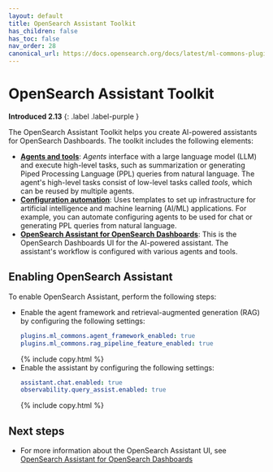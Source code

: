 ```yaml
---
layout: default
title: OpenSearch Assistant Toolkit
has_children: false
has_toc: false
nav_order: 28
canonical_url: https://docs.opensearch.org/docs/latest/ml-commons-plugin/opensearch-assistant/
---
```


# OpenSearch Assistant Toolkit
**Introduced 2.13**
{: .label .label-purple }

The OpenSearch Assistant Toolkit helps you create AI-powered assistants for OpenSearch Dashboards. The toolkit includes the following elements:

- [**Agents and tools**]({{site.url}}{{site.baseurl}}/ml-commons-plugin/agents-tools/index/): _Agents_ interface with a large language model (LLM) and execute high-level tasks, such as summarization or generating Piped Processing Language (PPL) queries from natural language. The agent's high-level tasks consist of low-level tasks called _tools_, which can be reused by multiple agents.
- [**Configuration automation**]({{site.url}}{{site.baseurl}}/automating-configurations/index/): Uses templates to set up infrastructure for artificial intelligence and machine learning (AI/ML) applications. For example, you can automate configuring agents to be used for chat or generating PPL queries from natural language.
- [**OpenSearch Assistant for OpenSearch Dashboards**]({{site.url}}{{site.baseurl}}/dashboards/dashboards-assistant/index/): This is the OpenSearch Dashboards UI for the AI-powered assistant. The assistant's workflow is configured with various agents and tools.
 
## Enabling OpenSearch Assistant

To enable OpenSearch Assistant, perform the following steps:

- Enable the agent framework and retrieval-augmented generation (RAG) by configuring the following settings:
    ```yaml
    plugins.ml_commons.agent_framework_enabled: true
    plugins.ml_commons.rag_pipeline_feature_enabled: true
    ```
    {% include copy.html %}
- Enable the assistant by configuring the following settings:
    ```yaml
    assistant.chat.enabled: true
    observability.query_assist.enabled: true
    ```
    {% include copy.html %}

## Next steps

- For more information about the OpenSearch Assistant UI, see [OpenSearch Assistant for OpenSearch Dashboards]({{site.url}}{{site.baseurl}}/dashboards/dashboards-assistant/index/)